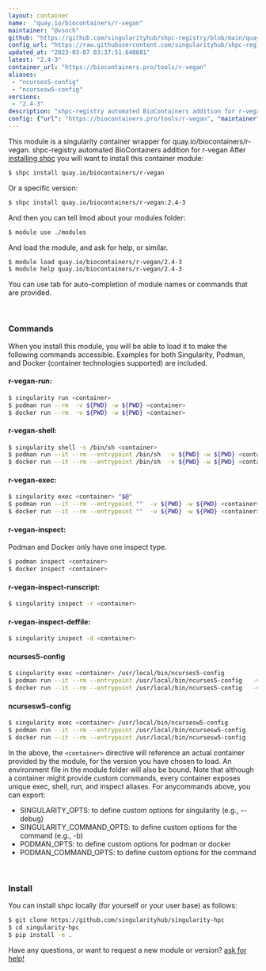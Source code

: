 ```yaml
---
layout: container
name:  "quay.io/biocontainers/r-vegan"
maintainer: "@vsoch"
github: "https://github.com/singularityhub/shpc-registry/blob/main/quay.io/biocontainers/r-vegan/container.yaml"
config_url: "https://raw.githubusercontent.com/singularityhub/shpc-registry/main/quay.io/biocontainers/r-vegan/container.yaml"
updated_at: "2023-03-07 03:37:51.640681"
latest: "2.4-3"
container_url: "https://biocontainers.pro/tools/r-vegan"
aliases:
 - "ncurses5-config"
 - "ncursesw5-config"
versions:
 - "2.4-3"
description: "shpc-registry automated BioContainers addition for r-vegan"
config: {"url": "https://biocontainers.pro/tools/r-vegan", "maintainer": "@vsoch", "description": "shpc-registry automated BioContainers addition for r-vegan", "latest": {"2.4-3": "sha256:603f4e7947aab5386c37cac076036ccc652a17c787bd39ec8413ea3d8751217c"}, "tags": {"2.4-3": "sha256:603f4e7947aab5386c37cac076036ccc652a17c787bd39ec8413ea3d8751217c"}, "docker": "quay.io/biocontainers/r-vegan", "aliases": {"ncurses5-config": "/usr/local/bin/ncurses5-config", "ncursesw5-config": "/usr/local/bin/ncursesw5-config"}}
---
```


This module is a singularity container wrapper for quay.io/biocontainers/r-vegan.
shpc-registry automated BioContainers addition for r-vegan
After [installing shpc](#install) you will want to install this container module:


```bash
$ shpc install quay.io/biocontainers/r-vegan
```

Or a specific version:

```bash
$ shpc install quay.io/biocontainers/r-vegan:2.4-3
```

And then you can tell lmod about your modules folder:

```bash
$ module use ./modules
```

And load the module, and ask for help, or similar.

```bash
$ module load quay.io/biocontainers/r-vegan/2.4-3
$ module help quay.io/biocontainers/r-vegan/2.4-3
```

You can use tab for auto-completion of module names or commands that are provided.

<br>

### Commands

When you install this module, you will be able to load it to make the following commands accessible.
Examples for both Singularity, Podman, and Docker (container technologies supported) are included.

#### r-vegan-run:

```bash
$ singularity run <container>
$ podman run --rm  -v ${PWD} -w ${PWD} <container>
$ docker run --rm  -v ${PWD} -w ${PWD} <container>
```

#### r-vegan-shell:

```bash
$ singularity shell -s /bin/sh <container>
$ podman run --it --rm --entrypoint /bin/sh  -v ${PWD} -w ${PWD} <container>
$ docker run --it --rm --entrypoint /bin/sh  -v ${PWD} -w ${PWD} <container>
```

#### r-vegan-exec:

```bash
$ singularity exec <container> "$@"
$ podman run --it --rm --entrypoint ""  -v ${PWD} -w ${PWD} <container> "$@"
$ docker run --it --rm --entrypoint ""  -v ${PWD} -w ${PWD} <container> "$@"
```

#### r-vegan-inspect:

Podman and Docker only have one inspect type.

```bash
$ podman inspect <container>
$ docker inspect <container>
```

#### r-vegan-inspect-runscript:

```bash
$ singularity inspect -r <container>
```

#### r-vegan-inspect-deffile:

```bash
$ singularity inspect -d <container>
```


#### ncurses5-config

```bash
$ singularity exec <container> /usr/local/bin/ncurses5-config
$ podman run --it --rm --entrypoint /usr/local/bin/ncurses5-config   -v ${PWD} -w ${PWD} <container> -c " $@"
$ docker run --it --rm --entrypoint /usr/local/bin/ncurses5-config   -v ${PWD} -w ${PWD} <container> -c " $@"
```


#### ncursesw5-config

```bash
$ singularity exec <container> /usr/local/bin/ncursesw5-config
$ podman run --it --rm --entrypoint /usr/local/bin/ncursesw5-config   -v ${PWD} -w ${PWD} <container> -c " $@"
$ docker run --it --rm --entrypoint /usr/local/bin/ncursesw5-config   -v ${PWD} -w ${PWD} <container> -c " $@"
```



In the above, the `<container>` directive will reference an actual container provided
by the module, for the version you have chosen to load. An environment file in the
module folder will also be bound. Note that although a container
might provide custom commands, every container exposes unique exec, shell, run, and
inspect aliases. For anycommands above, you can export:

 - SINGULARITY_OPTS: to define custom options for singularity (e.g., --debug)
 - SINGULARITY_COMMAND_OPTS: to define custom options for the command (e.g., -b)
 - PODMAN_OPTS: to define custom options for podman or docker
 - PODMAN_COMMAND_OPTS: to define custom options for the command

<br>

### Install

You can install shpc locally (for yourself or your user base) as follows:

```bash
$ git clone https://github.com/singularityhub/singularity-hpc
$ cd singularity-hpc
$ pip install -e .
```

Have any questions, or want to request a new module or version? [ask for help!](https://github.com/singularityhub/singularity-hpc/issues)